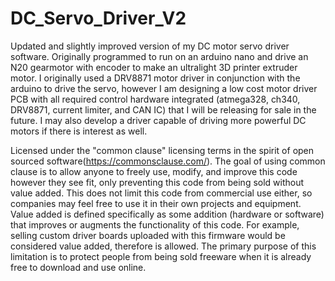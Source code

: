 # DC_Servo_Driver_V2
 Updated and slightly improved version of my DC motor servo driver software. Originally programmed to run on an arduino nano and drive an N20 gearmotor with encoder to make an ultralight 3D printer extruder motor. I originally used a DRV8871 motor driver in conjunction with the arduino to drive the servo, however I am designing a low cost motor driver PCB with all required control hardware integrated (atmega328, ch340, DRV8871, current limiter, and CAN IC) that I will be releasing for sale in the future. I may also develop a driver capable of driving more powerful DC motors if there is interest as well.
 
Licensed under the "common clause" licensing terms in the spirit of open sourced software(https://commonsclause.com/). The goal of using common clause is to allow anyone to freely use, modify, and improve this code however they see fit, only preventing this code from being sold without value added. This does not limit this code from commercial use either, so companies may feel free to use it in their own projects and equipment.
 Value added is defined specifically as some addition (hardware or software) that improves or augments the functionality of this code. For example, selling custom driver boards uploaded with this firmware would be considered value added, therefore is allowed. The primary purpose of this limitation is to protect people from being sold freeware when it is already free to download and use online. 
